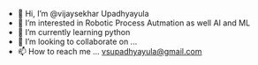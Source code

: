 - 👋 Hi, I’m @vijaysekhar Upadhyayula
- 👀 I’m interested in Robotic Process Autmation as well AI and ML
- 🌱 I’m currently learning python 
- 💞️ I’m looking to collaborate on ...
- 📫 How to reach me ... vsupadhyayula@gmail.com

<!---
vijaysekharu/vijaysekharu is a ✨ special ✨ repository because its `README.md` (this file) appears on your GitHub profile.
You can click the Preview link to take a look at your changes.
--->
